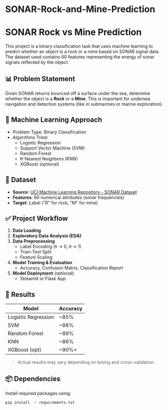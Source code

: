 # SONAR-Rock-and-Mine-Prediction


# SONAR Rock vs Mine Prediction

This project is a binary classification task that uses machine learning to predict whether an object is a rock or a mine based on SONAR signal data. The dataset used contains 60 features representing the energy of sonar signals reflected by the object.

## 📊 Problem Statement

Given SONAR returns bounced off a surface under the sea, determine whether the object is a **Rock** or a **Mine**. This is important for undersea navigation and detection systems (like in submarines or marine exploration).

## 🧠 Machine Learning Approach

- Problem Type: Binary Classification
- Algorithms Tried:
  - Logistic Regression
  - Support Vector Machine (SVM)
  - Random Forest
  - K-Nearest Neighbors (KNN)
  - XGBoost (optional)

## 📁 Dataset

- **Source**: [UCI Machine Learning Repository - SONAR Dataset](https://archive.ics.uci.edu/ml/datasets/connectionist+bench+(sonar,+mines+vs.+rocks))
- **Features**: 60 numerical attributes (sonar frequencies)
- **Target**: Label ("R" for rock, "M" for mine)

## ✅ Project Workflow

1. **Data Loading**  
2. **Exploratory Data Analysis (EDA)**  
3. **Data Preprocessing**
   - Label Encoding (`R` → 0, `M` → 1)
   - Train-Test Split
   - Feature Scaling
4. **Model Training & Evaluation**
   - Accuracy, Confusion Matrix, Classification Report
5. **Model Deployment** (optional)
   - Streamlit or Flask App

## 🧪 Results

| Model               | Accuracy |
|--------------------|----------|
| Logistic Regression| ~85%     |
| SVM                | ~88%     |
| Random Forest      | ~89%     |
| KNN                | ~86%     |
| XGBoost (opt)      | ~90%+    |

> Actual results may vary depending on tuning and cross-validation.

## 📦 Dependencies

Install required packages using:

```bash
pip install -r requirements.txt
